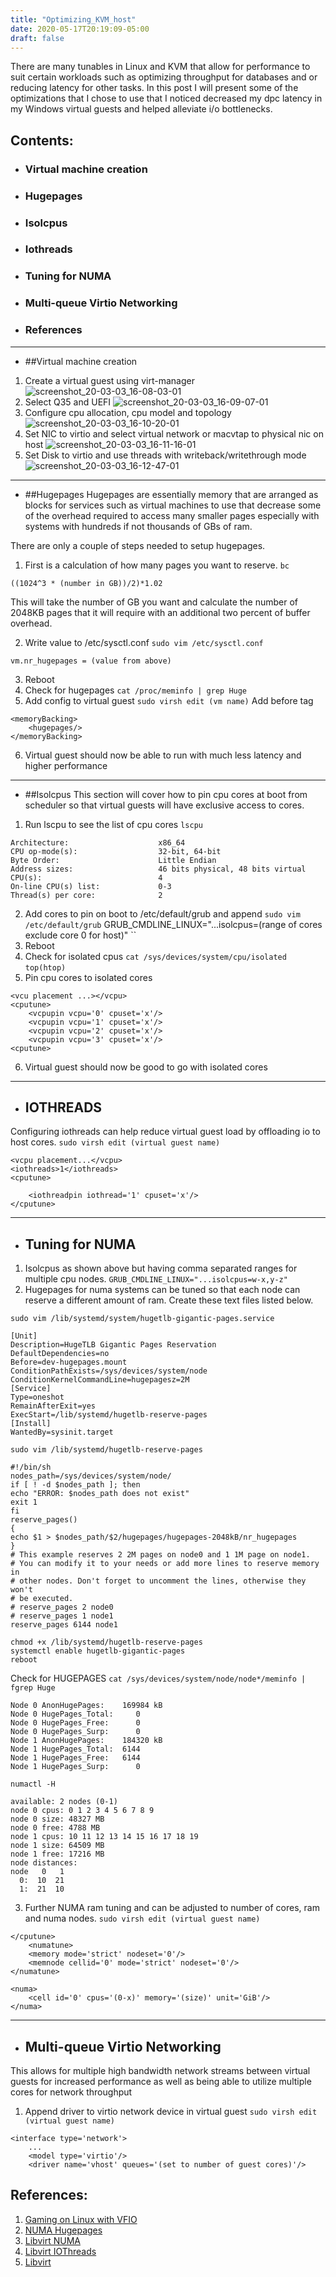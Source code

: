 ```yaml
---
title: "Optimizing_KVM_host"
date: 2020-05-17T20:19:09-05:00
draft: false
---
```

There are many tunables in Linux and KVM that allow for performance to suit certain workloads such as optimizing throughput for databases and or reducing latency for other tasks. In this post I will present some of the optimizations that I chose to use that I noticed decreased my dpc latency in my Windows virtual guests and helped alleviate i/o bottlenecks. 


## Contents:
* ### Virtual machine creation
* ### Hugepages
* ### Isolcpus
* ### Iothreads
* ### Tuning for NUMA
* ### Multi-queue Virtio Networking
* ### References


---
* ##Virtual machine creation
1. Create a virtual guest using virt-manager 
![screenshot_20-03-03_16-08-03-01](https://blog.magnatox.com/content/images/2020/03/screenshot_20-03-03_16-08-03-01.png)
2. Select Q35 and UEFI
![screenshot_20-03-03_16-09-07-01](https://blog.magnatox.com/content/images/2020/03/screenshot_20-03-03_16-09-07-01.png)
3. Configure cpu allocation, cpu model and topology
![screenshot_20-03-03_16-10-20-01](https://blog.magnatox.com/content/images/2020/03/screenshot_20-03-03_16-10-20-01.png)
4. Set NIC to virtio and select virtual network or macvtap to physical nic on host
![screenshot_20-03-03_16-11-16-01](https://blog.magnatox.com/content/images/2020/03/screenshot_20-03-03_16-11-16-01.png)
5. Set Disk to virtio and use threads with writeback/writethrough mode
![screenshot_20-03-03_16-12-47-01](https://blog.magnatox.com/content/images/2020/03/screenshot_20-03-03_16-12-47-01.png)


---
* ##Hugepages
Hugepages are essentially memory that are arranged as blocks for services such as virtual machines to use that decrease some of the overhead required to access many smaller pages especially with systems with hundreds if not thousands of GBs of ram. 

There are only a couple of steps needed to setup hugepages.

1. First is a calculation of how many pages you want to reserve.
``
bc
``
```
((1024^3 * (number in GB))/2)*1.02 
```
This will take the number of GB you want and calculate the number of 2048KB pages that it will require with an additional two percent of buffer overhead.

2. Write value to /etc/sysctl.conf
``
sudo vim /etc/sysctl.conf
``
```
vm.nr_hugepages = (value from above)
```
3. Reboot
4. Check for hugepages
``
cat /proc/meminfo | grep Huge
``
5. Add config to virtual guest
``
sudo virsh edit (vm name)
``
Add before <os> tag 
```
<memoryBacking>
    <hugepages/>
</memoryBacking>
```
6. Virtual guest should now be able to run with much less latency and higher performance
---
* ##Isolcpus
This section will cover how to pin cpu cores at boot from scheduler so that virtual guests will have exclusive access to cores.
    
1. Run lscpu to see the list of cpu cores
``
lscpu
``
```
Architecture:                    x86_64
CPU op-mode(s):                  32-bit, 64-bit
Byte Order:                      Little Endian
Address sizes:                   46 bits physical, 48 bits virtual
CPU(s):                          4
On-line CPU(s) list:             0-3
Thread(s) per core:              2
```
2. Add cores to pin on boot to /etc/default/grub and append 
``
sudo vim /etc/default/grub
``
GRUB_CMDLINE_LINUX="...isolcpus=(range of cores exclude core 0 for host)"
``
3. Reboot
4. Check for isolated cpus
``
cat /sys/devices/system/cpu/isolated
``
``
top(htop)
``
5. Pin cpu cores to isolated cores
```
<vcu placement ...></vcpu>
<cputune>
    <vcpupin vcpu='0' cpuset='x'/>
    <vcpupin vcpu='1' cpuset='x'/>
    <vcpupin vcpu='2' cpuset='x'/>
    <vcpupin vcpu='3' cpuset='x'/>
<cputune>
```
6. Virtual guest should now be good to go with isolated cores
    
---
* ## IOTHREADS
Configuring iothreads can help reduce virtual guest load by offloading io to host cores. 
``
sudo virsh edit (virtual guest name)
``
```  
<vcpu placement...</vcpu>
<iothreads>1</iothreads>
<cputune>
```
```
    <iothreadpin iothread='1' cpuset='x'/>
</cputune>
```

---
* ## Tuning for NUMA 
1. Isolcpus as shown above but having comma separated ranges for multiple cpu nodes.
``
GRUB_CMDLINE_LINUX="...isolcpus=w-x,y-z"
``
2. Hugepages for numa systems can be tuned so that each node can reserve a different amount of ram. Create these text files listed below.
    
``
sudo vim /lib/systemd/system/hugetlb-gigantic-pages.service
``
```
[Unit]
Description=HugeTLB Gigantic Pages Reservation
DefaultDependencies=no
Before=dev-hugepages.mount
ConditionPathExists=/sys/devices/system/node
ConditionKernelCommandLine=hugepagesz=2M
[Service]
Type=oneshot
RemainAfterExit=yes
ExecStart=/lib/systemd/hugetlb-reserve-pages
[Install]
WantedBy=sysinit.target
```
``
sudo vim /lib/systemd/hugetlb-reserve-pages
``
```
#!/bin/sh
nodes_path=/sys/devices/system/node/
if [ ! -d $nodes_path ]; then
echo "ERROR: $nodes_path does not exist"
exit 1
fi
reserve_pages()
{
echo $1 > $nodes_path/$2/hugepages/hugepages-2048kB/nr_hugepages
}
# This example reserves 2 2M pages on node0 and 1 1M page on node1.
# You can modify it to your needs or add more lines to reserve memory in
# other nodes. Don't forget to uncomment the lines, otherwise they won't
# be executed.
# reserve_pages 2 node0
# reserve_pages 1 node1
reserve_pages 6144 node1
```
```
chmod +x /lib/systemd/hugetlb-reserve-pages
systemctl enable hugetlb-gigantic-pages
reboot
```
Check for HUGEPAGES 
``
cat /sys/devices/system/node/node*/meminfo | fgrep Huge
``
```
Node 0 AnonHugePages:    169984 kB
Node 0 HugePages_Total:     0
Node 0 HugePages_Free:      0
Node 0 HugePages_Surp:      0
Node 1 AnonHugePages:    184320 kB
Node 1 HugePages_Total:  6144
Node 1 HugePages_Free:   6144
Node 1 HugePages_Surp:      0
```
``
numactl -H 
``
```
available: 2 nodes (0-1)
node 0 cpus: 0 1 2 3 4 5 6 7 8 9
node 0 size: 48327 MB
node 0 free: 4788 MB
node 1 cpus: 10 11 12 13 14 15 16 17 18 19
node 1 size: 64509 MB
node 1 free: 17216 MB
node distances:
node   0   1 
  0:  10  21 
  1:  21  10 
```
3. Further NUMA ram tuning and can be adjusted to number of cores, ram and numa nodes.
``
sudo virsh edit (virtual guest name)
``
```
</cputune>
    <numatune>
    <memory mode='strict' nodeset='0'/>
    <memnode cellid='0' mode='strict' nodeset='0'/>
</numatune>
```
```
<numa>
    <cell id='0' cpus='(0-x)' memory='(size)' unit='GiB'/>
</numa>
```

---
* ## Multi-queue Virtio Networking
This allows for multiple high bandwidth network streams between virtual guests for increased performance as well as being able to utilize multiple cores for network throughput

1. Append driver to virtio network device in virtual guest
``
sudo virsh edit (virtual guest name)
``
```
<interface type='network'>
    ...
    <model type='virtio'/>
    <driver name='vhost' queues='(set to number of guest cores)'/>
```


    
## References:
1. [Gaming on Linux with VFIO](https://vfiogaming.blogspot.com/2017/08/guide-how-to-enable-huge-pages-to.html)
2. [NUMA Hugepages](https://www.redhat.com/archives/vfio-users/2017-May/msg00034.html)
3. [Libvirt NUMA](https://libvirt.org/formatdomain.html#elementsNUMATuning)
4. [Libvirt IOThreads](https://libvirt.org/formatdomain.html#elementsIOThreadsAllocation)
5. [Libvirt](https://libvirt.org/formatdomain.html)
